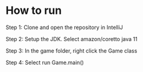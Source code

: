 # How to run

Step 1: Clone and open the repository in IntelliJ

Step 2: Setup the JDK. Select amazon/coretto java 11

Step 3: In the game folder, right click the Game class

Step 4: Select run Game.main()